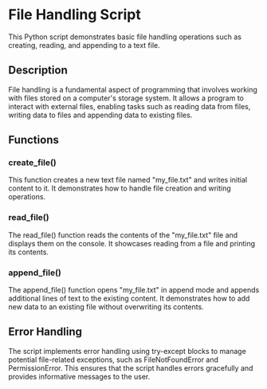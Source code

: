 # File Handling Script

This Python script demonstrates basic file handling operations such as creating, reading, and appending to a text file.

## Description

File handling is a fundamental aspect of programming that involves working with files stored on a computer's storage system. It allows a program to interact with external files, enabling tasks such as reading data from files, writing data to files and appending data to existing files.

## Functions
   
   ### create_file()
   This function creates a new text file named "my_file.txt" and writes initial content to it. It demonstrates how to handle file creation and writing operations.

   ### read_file()
   The read_file() function reads the contents of the "my_file.txt" file and displays them on the console. It showcases reading from a file and printing its contents.

   ### append_file()
   The append_file() function opens "my_file.txt" in append mode and appends additional lines of text to the existing content. It demonstrates how to add new data to an existing file without overwriting its contents.

## Error Handling
The script implements error handling using try-except blocks to manage potential file-related exceptions, such as FileNotFoundError and PermissionError. This ensures that the script handles errors gracefully and provides informative messages to the user.
